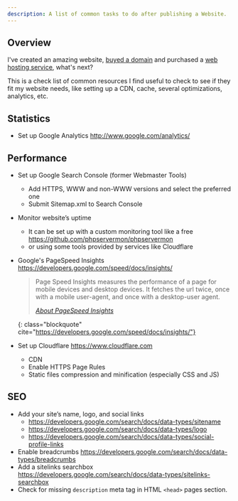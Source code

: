 ```yaml
---
description: A list of common tasks to do after publishing a Website.
---
```


## Overview

I've created an amazing
website, [buyed a domain](http://www.namecheap.com/?aff=35306) and
purchased a [web hosting service](https://m.do.co/c/b54bbc9a3125),
what's next?

This is a check list of common resources I find useful to check to see
if they fit my website needs, like setting up a CDN, cache, several
optimizations, analytics, etc.

## Statistics

- Set up Google Analytics <http://www.google.com/analytics/>

## Performance

- Set up Google Search Console (former Webmaster Tools)
  - Add HTTPS, WWW and non-WWW versions and select the preferred one
  - Submit Sitemap.xml to Search Console

- Monitor website’s uptime
  - It can be set up with a custom monitoring tool like a
    free <https://github.com/phpservermon/phpservermon>
  - or using some tools provided by services like Cloudflare

- Google's PageSpeed
  Insights <https://developers.google.com/speed/docs/insights/>
  
  > Page Speed Insights measures the performance of a page for mobile
  > devices and desktop devices. It fetches the url twice, once with a
  > mobile user-agent, and once with a desktop-user agent. 
  > 
  > <footer class="blockquote-footer"> <cite><a href="https://developers.google.com/speed/docs/insights/">About PageSpeed Insights</a></cite></footer>
  {: class="blockquote" cite="https://developers.google.com/speed/docs/insights/"}

- Set up Cloudflare <https://www.cloudflare.com>
  - CDN
  - Enable HTTPS Page Rules
  - Static files compression and minification (especially CSS and JS)
  
## SEO

- Add your site’s name, logo, and social links
  - <https://developers.google.com/search/docs/data-types/sitename>
  - <https://developers.google.com/search/docs/data-types/logo>
  - <https://developers.google.com/search/docs/data-types/social-profile-links>
- Enable breadcrumbs <https://developers.google.com/search/docs/data-types/breadcrumbs>	
- Add a sitelinks searchbox <https://developers.google.com/search/docs/data-types/sitelinks-searchbox>
- Check for missing `description` meta tag in HTML `<head>` pages section.


